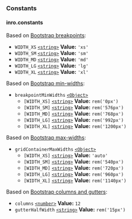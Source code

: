 ### Constants

#### inro.constants

Based on [Bootstrap breakpoints][bootstrap breakpoints]:

*   `WIDTH_XS` [`<string>`][mdn docs type string] **Value:** `'xs'`
*   `WIDTH_SM` [`<string>`][mdn docs type string] **Value:** `'sm'`
*   `WIDTH_MD` [`<string>`][mdn docs type string] **Value:** `'md'`
*   `WIDTH_LG` [`<string>`][mdn docs type string] **Value:** `'lg'`
*   `WIDTH_XL` [`<string>`][mdn docs type string] **Value:** `'xl'`

[bootstrap breakpoints]: https://github.com/twbs/bootstrap/blob/0501b029f53411e3168e8f2434cc519ea0fab4d6/scss/_variables.scss#L171-L197

Based on [Bootstrap min-widths][bootstrap minwidths]:

*   `breakpointMinWidths` [`<Object>`][mdn docs type object]
    *   `[WIDTH_XS]` [`<string>`][mdn docs type string] **Value:** `rem('0px')`
    *   `[WIDTH_SM]` [`<string>`][mdn docs type string] **Value:** `rem('576px')`
    *   `[WIDTH_MD]` [`<string>`][mdn docs type string] **Value:** `rem('768px')`
    *   `[WIDTH_LG]` [`<string>`][mdn docs type string] **Value:** `rem('992px')`
    *   `[WIDTH_XL]` [`<string>`][mdn docs type string] **Value:** `rem('1200px')`

[bootstrap minwidths]: https://github.com/twbs/bootstrap/blob/0501b029f53411e3168e8f2434cc519ea0fab4d6/scss/_variables.scss#L171-L184

Based on [Bootstrap max-widths][bootstrap maxwidths]:

*   `gridContainerMaxWidths` [`<Object>`][mdn docs type object]
    *   `[WIDTH_XS]` [`<string>`][mdn docs type string] **Value:** `'auto'`
    *   `[WIDTH_SM]` [`<string>`][mdn docs type string] **Value:** `rem('540px')`
    *   `[WIDTH_MD]` [`<string>`][mdn docs type string] **Value:** `rem('720px')`
    *   `[WIDTH_LG]` [`<string>`][mdn docs type string] **Value:** `rem('960px')`
    *   `[WIDTH_XL]` [`<string>`][mdn docs type string] **Value:** `rem('1140px')`

[bootstrap maxwidths]: https://github.com/twbs/bootstrap/blob/0501b029f53411e3168e8f2434cc519ea0fab4d6/scss/_variables.scss#L187-L197

Based on [Bootstrap columns and gutters][bootstrap columns and gutters]:

*   `columns` [`<number>`][mdn docs type number] **Value:** `12`
*   `gutterHalfWidth` [`<string>`][mdn docs type string] **Value:** `rem('15px')`

[bootstrap columns and gutters]: https://github.com/twbs/bootstrap/blob/0501b029f53411e3168e8f2434cc519ea0fab4d6/scss/_variables.scss#L200-L205

[mdn docs type object]: https://developer.mozilla.org/en-US/docs/Web/JavaScript/Reference/Global_Objects/Object
[mdn docs type string]: https://developer.mozilla.org/en-US/docs/Web/JavaScript/Data_structures#String_type
[mdn docs type number]: https://developer.mozilla.org/en-US/docs/Web/JavaScript/Data_structures#Number_type
